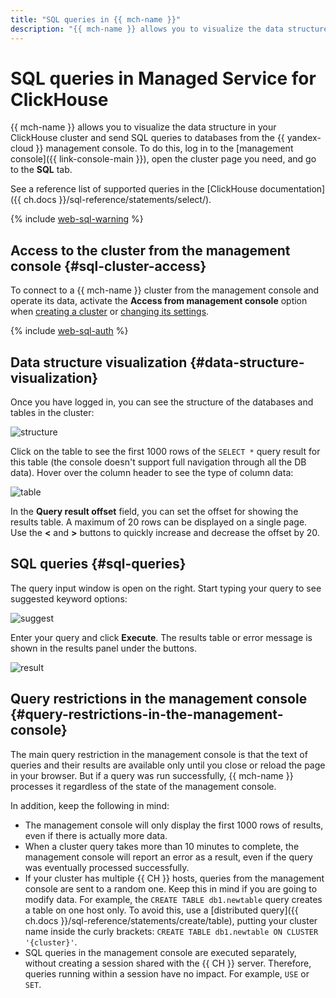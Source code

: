 ```yaml
---
title: "SQL queries in {{ mch-name }}"
description: "{{ mch-name }} allows you to visualize the data structure on your {{ CH }} cluster and send SQL queries to databases from the {{ yandex-cloud }} management console. To do this, log into the management console, open the page of the required cluster and go to the SQL tab."
---
```


# SQL queries in Managed Service for ClickHouse

{{ mch-name }} allows you to visualize the data structure in your ClickHouse cluster and send SQL queries to databases from the {{ yandex-cloud }} management console. To do this, log in to the [management console]({{ link-console-main }}), open the cluster page you need, and go to the **SQL** tab.

See a reference list of supported queries in the [ClickHouse documentation]({{ ch.docs }}/sql-reference/statements/select/).

{% include [web-sql-warning](../../_includes/mdb/mch/note-web-sql-console.md) %}

## Access to the cluster from the management console {#sql-cluster-access}

To connect to a {{ mch-name }} cluster from the management console and operate its data, activate the **Access from management console** option when [creating a cluster](cluster-create.md) or [changing its settings](update.md#change-additional-settings).

{% include [web-sql-auth](../../_includes/mdb/web-sql-auth-mch.md) %}


## Data structure visualization {#data-structure-visualization}

Once you have logged in, you can see the structure of the databases and tables in the cluster:

![structure](../../_assets/mdb/structure.png)

Click on the table to see the first 1000 rows of the `SELECT *` query result for this table (the console doesn't support full navigation through all the DB data). Hover over the column header to see the type of column data:

![table](../../_assets/mdb/table.png)

In the **Query result offset** field, you can set the offset for showing the results table. A maximum of 20 rows can be displayed on a single page. Use the **<** and **>** buttons to quickly increase and decrease the offset by 20.

## SQL queries {#sql-queries}

The query input window is open on the right. Start typing your query to see suggested keyword options:

![suggest](../../_assets/mdb/suggest.png)

Enter your query and click **Execute**. The results table or error message is shown in the results panel under the buttons.

![result](../../_assets/mdb/result.png)

## Query restrictions in the management console {#query-restrictions-in-the-management-console}

The main query restriction in the management console is that the text of queries and their results are available only until you close or reload the page in your browser. But if a query was run successfully, {{ mch-name }} processes it regardless of the state of the management console.

In addition, keep the following in mind:

* The management console will only display the first 1000 rows of results, even if there is actually more data.
* When a cluster query takes more than 10 minutes to complete, the management console will report an error as a result, even if the query was eventually processed successfully.
* If your cluster has multiple {{ CH }} hosts, queries from the management console are sent to a random one. Keep this in mind if you are going to modify data. For example, the `CREATE TABLE db1.newtable` query creates a table on one host only. To avoid this, use a [distributed query]({{ ch.docs }}/sql-reference/statements/create/table), putting your cluster name inside the curly brackets: `CREATE TABLE db1.newtable ON CLUSTER '{cluster}'`.
* SQL queries in the management console are executed separately, without creating a session shared with the {{ CH }} server. Therefore, queries running within a session have no impact. For example, `USE` or `SET`.

